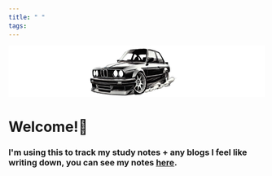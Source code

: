 ```yaml
---
title: " "
tags:
---
```

<img src="e30drift.png" display=block height=100 margin=0 auto text-align=center>

# Welcome!👋
### I'm using this to track my study notes + any blogs I feel like writing down, you can see my notes [here](/posts/).